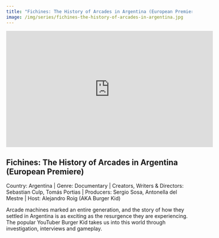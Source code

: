 ```yaml
---
title: "Fichines: The History of Arcades in Argentina (European Premiere)"
image: /img/series/fichines-the-history-of-arcades-in-argentina.jpg
---
```

<iframe width="560" height="315" src="https://player.vimeo.com/video/877638006?h=47533a3285" frameborder="0" allow="accelerometer; autoplay; encrypted-media; gyroscope; picture-in-picture" allowfullscreen></iframe>

## Fichines: The History of Arcades in Argentina (European Premiere)
Country: Argentina | Genre: Documentary | Creators, Writers & Directors: Sebastian Culp, Tomás Portias | Producers: Sergio Sosa, Antonella del Mestre | Host: Alejandro Roig (AKA Burger Kid)

Arcade machines marked an entire generation, and the story of how they settled in Argentina is as exciting as the resurgence they are experiencing. The popular YouTuber Burger Kid takes us into this world through investigation, interviews and gameplay.
